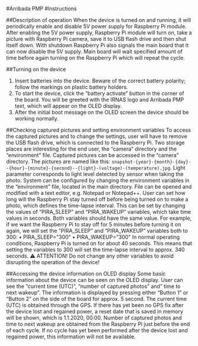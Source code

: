 #Arribada PMP
#Instructions

##Description of operation
When the device is turned on and running, it will periodically enable and disable 5V power supply for Raspberry Pi module.
After enabling the 5V power supply, Raspberry Pi module will turn on, take a picture with Raspberry Pi camera, save it to USB flash drive and then shut itself down. With shutdown Raspberry Pi also signals the main board that it can now disable the 5V supply.
Main board will wait specified amount of time before again turning on the Raspberry Pi which will repeat the cycle.

##Turning on the device
1. Insert batteries into the device. Beware of the correct battery polarity; follow the markings on plastic battery holders.
2. To start the device, click the “battery activate” button in the corner of the board. You will be greeted with the IRNAS logo and Arribada PMP text, which will appear on the OLED display.
3. After the initial boot message on the OLED screen the device should be working normally.

##Checking captured pictures and setting environment variables
To access the captured pictures and to change the settings, user will have to remove the USB flash drive, which is connected to the Raspberry Pi. Two storage places are interesting for the end user, the “camera” directory and the “environment” file.
Captured pictures can be accessed in the “camera” directory. The pictures are named like this: `snapshot-{year}-{month}-{day}--{hour}-{minute}-{second}--{light}-(voltage)-(temperature).jpg`. Light parameter corresponds to light level detected by sensor when taking the photo.
System can be configured by changing the environment variables in the “environment” file, located in the main directory. File can be opened and modified with a text editor, e.g. Notepad or Notepad++.
User can set how long will the Raspberry Pi stay turned off before being turned on to make a photo, which defines the time-lapse interval. This can be set by changing the values of “PIRA_SLEEP” and “PIRA_WAKEUP” variables, which take time values in seconds. Both variables should have the same value. For example, if we want the Raspberry Pi to stay off for 5 minutes before turning it on again, we will set the “PIRA_SLEEP” and “PIRA_WAKEUP” variables both to 300:
•	PIRA_SLEEP="300"
•	PIRA_WAKEUP="300"
In normal operating conditions, Raspberry Pi is turned on for about 40 seconds. This means that setting the variables to 300 will set the time-lapse interval to approx. 340 seconds.
⚠️ ATTENTION! Do not change any other variables to avoid disrupting the operation of the device!

##Accessing the device information on OLED display
Some basic information about the device can be seen on the OLED display. User can see the “current time (UTC)”, “number of captured photos” and” time to next wakeup”. The information is displayed by pressing either “Button 1” or “Button 2” on the side of the board for approx. 5 second.
The current time (UTC) is obtained through the GPS. If there has yet been no GPS fix after the device lost and regained power, a reset date that is saved in memory will be shown, which is 1.1.2020, 00:00.
Number of captured photos and time to next wakeup are obtained from the Raspberry Pi just before the end of each cycle. If no cycle has yet been performed after the device lost and regained power, this information will not be available.
